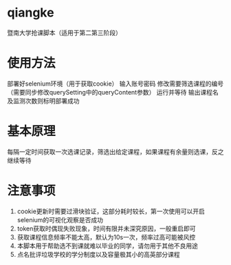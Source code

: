 # qiangke
暨南大学抢课脚本（适用于第二第三阶段）

# 使用方法
部署好selenium环境（用于获取cookie）
输入账号密码
修改需要筛选课程的编号（需要同步修改querySetting中的queryContent参数）
运行并等待
输出课程名及监测次数则标明部署成功

# 基本原理
每隔一定时间获取一次选课记录，筛选出给定课程，如果课程有余量则选课，反之继续等待

# 注意事项
1. cookie更新时需要过滑块验证，这部分耗时较长，第一次使用可以开启selenium的可视化观察是否成功
2. token获取时偶现失败现象，时间有限并未深究原因，一般重启即可
3. 获取课程信息频率不能太高，默认为10s一次，频率过高可能被风控
4. 本脚本用于帮助选不到课就难以毕业的同学，请勿用于其他不良用途
5. 点名批评垃圾学校的学分制度以及容量极其小的高英部分课程
